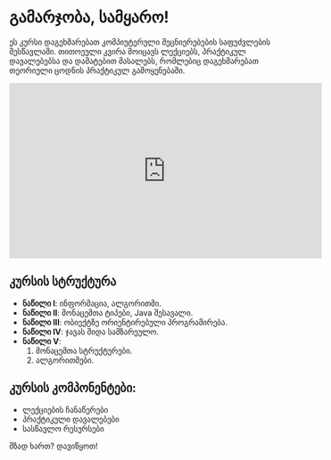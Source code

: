 # გამარჯობა, სამყარო!

ეს კურსი დაგეხმარებათ კომპიუტერული მეცნიერებების საფუძვლების შესწავლაში. 
თითოეული კვირა მოიცავს ლექციებს, პრაქტიკულ დავალებებსა და დამატებით მასალებს, 
რომლებიც დაგეხმარებათ თეორიული ცოდნის პრაქტიკულ გამოყენებაში.

<iframe width="560" height="315" src="https://www.youtube.com/embed/MZrABQ0IQIY?si=JU59WG8eMX14x2Wf" title="YouTube video player" frameborder="0" allow="accelerometer; autoplay; clipboard-write; encrypted-media; gyroscope; picture-in-picture; web-share" referrerpolicy="strict-origin-when-cross-origin" allowfullscreen></iframe>

## კურსის სტრუქტურა

- **ნაწილი I**: ინფორმაცია, ალგორითმი.
- **ნაწილი II**: მონაცემთა ტიპები, Java შესავალი.
- **ნაწილი III**: ობიექტზე ორიენტირებული პროგრამირება.
- **ნაწილი IV**: ჯავას შიდა სამზარეულო.
- **ნაწილი V**:
    1. მონაცემთა სტრუქტურები.
    2. ალგორითმები.

## კურსის კომპონენტები:

- ლექციების ჩანაწერები
- პრაქტიკული დავალებები
- სასწავლო რესურსები

მზად ხართ? დავიწყოთ! 
